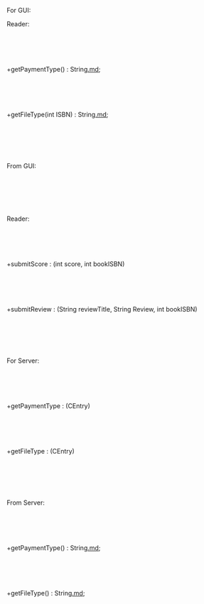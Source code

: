 For GUI:
<p>
Reader: <br>
<br>
<BR/><br>
<br>
<br>
+getPaymentType()  : String<a href='.md'>.md</a>;<br>
<br>
<BR/><br>
<br>
<br>
+getFileType(int ISBN)  : String<a href='.md'>.md</a>;<br>
<br>
<BR/><br>
<br>
<br>
</p>

<p>
From GUI:<br>
<br>
<BR/><br>
<br>
<br>
<br>
Reader:<br>
<br>
<BR/><br>
<br>
<br>
+submitScore  : (int score, int bookISBN)   <br>
<br>
<BR/><br>
<br>
<br>
+submitReview : (String reviewTitle, String Review, int bookISBN)<br>
<br>
<BR/><br>
<br>
<br>
</p>



<p>
For Server:<br>
<br>
<BR/><br>
<br>
<br>
+getPaymentType : (CEntry) <br>
<br>
<BR/><br>
<br>
<br>
+getFileType : (CEntry)  <br>
<br>
<BR/><br>
<br>
<br>
</p>


<p>
From Server:<br>
<br>
<BR/><br>
<br>
<br>
+getPaymentType()  : String<a href='.md'>.md</a>;<br>
<br>
<BR/><br>
<br>
<br>
+getFileType()  : String<a href='.md'>.md</a>;<br>
<br>
<BR/><br>
<br>
<br>
</p>